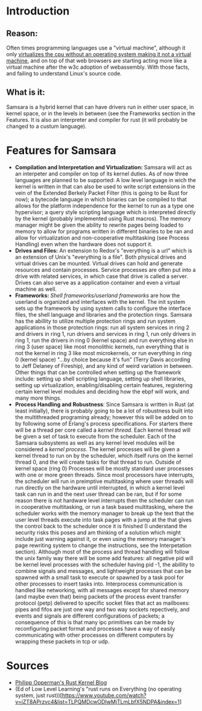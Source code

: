 # Introduction
## Reason:
Often times programming languages use a "virtual machine", although it only [virtualizes the cpu without an operating system making it not a virtual machine](https://stackoverflow.com/questions/861422/is-java-virtual-really-a-virtual-machine-in-the-same-sense-as-my-vmw), and on top of that web browsers are starting acting more like a virtual machine after the w3c adoption of webassembly. With those facts, and failing to understand Linux's source code.
## What is it:
Samsara is a hybrid kernel that can have drivers run in either user space, in kernel space, or in the levels in between (see the Frameworks section in the Features. It is also an interpreter and compiler for rust (it will probably be changed to a custum language).

# Features for Samsara
- **Compilation and Interpretation and Virtualization:** Samsara will act as an interpeter and compiler on top of its kernel duties. As of now three languages are planned to be supported: A low level language in wich the kernel is written in that can also be used to write script extensions in the vein of the Extended Berkely Packet Filter (this is going to be Rust for now); a bytecode language in which binaries can be compiled to that allows for the platform independence for the kernel to run as a type one hypervisor; a query style scripting language which is interpreted directly by the kernel (probably implemented using Rust macros). The memory manager might be given the ability to rewrite pages being loaded to memory to allow for programs written in different binaries to be ran and allow for virtualization and non-cooperative multitasking (see Process Handling) even when the hardware does not support it.
- **Drives and Files:** An extension to Redox's "everything is a url" which is an extension of Unix's "everything is a file". Both physical drives and virtual drives can be mounted. Virtual drives can hold and generate resources and contain processes. Service processes are often put into a drive with related services, in which case that drive is called a server. Drives can also serve as a application container and even a virtual machine as well.
- **Frameworks:** *Shell frameworks/userland frameworks* are how the userland is organized and interfaces with the kernel. The init system sets up the framework by using system calls to configure the interface files, the shell language and libraries and the protection rings. Samsara has the abillity to utilize multiple protection rings and run system applications in those protection rings: run all system services in ring 2 and drivers in ring 1, run drivers and services in ring 1, run only drivers in ring 1, run the drivers in ring 0 (kernel space) and run everything else in ring 3 (user space) like most monolithic kernels, run everything that is not the kernel in ring 3 like most microkernels, or run everything in ring 0 (kernel space) "...by choice because it's fun" (Terry Davis according to Jeff Delaney of Fireship), and any kind of weird variation in between. Other things that can be controlled when setting up the framework include: setting up shell scripting language, setting up shell libraries, setting up virtualization, enabling/disabling certain features, registering certain kernel level modules and deciding how the ebpf will work, and many more things.
- **Process Handling and Robustness**: Since Samsara is written in Rust (at least initially), there is probably going to be a lot of robustness built into the multithreaded programing already; however this will be added on to by following some of Erlang's process specifications. For starters there will be a thread per core called a *kernel thread*. Each kernel thread will be given a set of task to execute from the scheduler. Each of the Samsara subsystems as well as any kernel level modules will be considered a *kernel process*. The kernel processes will be given a kernel thread to run on by the scheduler, which itself runs on the kernel thread 0, and the will create tasks for that thread to run. Outside of kernel space (ring 0) Processes will be mostly standard user processes with one or more green threads. Since most processors have interrupts, the scheduler will run in preimptive multitasking where user threads will run directly on the hardware until interrupted, in which a kernel level task can run in and the next user thread can be ran, but if for some reason there is not hardware level interrupts then the scheduler can run in cooperative multitasking, or run a task based multitasking, where the scheduler works with the memory manager to break up the text that the user level threads execute into task pages with a jump at the that gives the control back to the scheduler once it is finished (I understand the security risks this poses and am thinking of a solution which might include just warning against it, or even using the memory manager's page rewriting system to change the instructions, see the Interpetation section). Although most of the process and thread handling will follow the unix family way there will be some add features: all negative pid will be kernel level processes with the scheduler having pid -1, the abillity to combine signals and messages, and lightweight processes that can be spawned with a small task to execute or spawned by a task pool for other processes to insert tasks into. Interprocess communication is handled like networking, with all messages except for shared memory (and maybe even that) being packets of the process event transfer protocol (petp) delivered to specific socket files that act as mailboxes: pipes and fifos are just one way and two way sockets repectively, and events and signals are different configurations of packets; a consequence of this is that many ipc primitives can be made by reconfiguring packet format and processes have a way of easily communicating with other processes on different computers by wrapping these packets in tcp or udp.

# Sources
- [Philipp Opperman's Rust Kernel Blog](https://os.phil-opp.com/minimal-rust-kernel/)
- (Ed of Low Level Learning's "rust runs on Everything \(no operating system, just rust\))[https://www.youtube.com/watch?v=jZT8APrzvc4&list=TLPQMDcwODIwMjTLmLbfX5NDPA&index=1]
